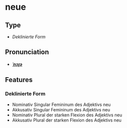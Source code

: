 # neue
## Type
- _Deklinierte Form_
## Pronunciation
- **_[ˈnɔɪ̯ə](https://commons.wikimedia.org/wiki/File:De-neue.ogg)_**
## Features
### Deklinierte Form
- Nominativ Singular Femininum des Adjektivs neu
- Akkusativ Singular Femininum des Adjektivs neu
- Nominativ Plural der starken Flexion des Adjektivs neu
- Akkusativ Plural der starken Flexion des Adjektivs neu
